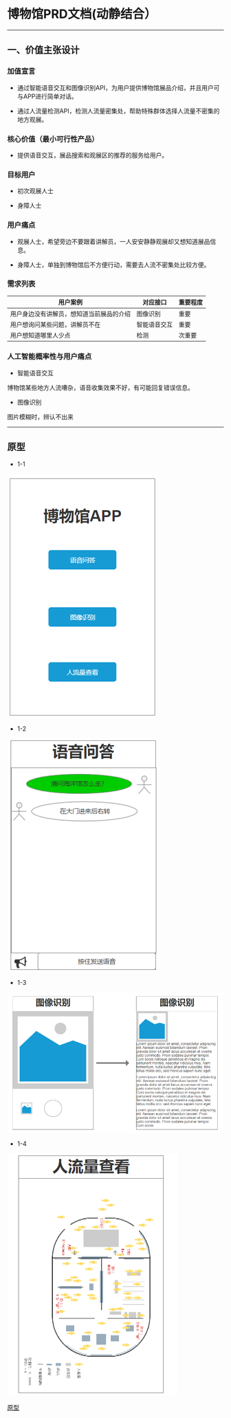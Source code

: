 # 博物馆PRD文档(动静结合）
************
## 一、价值主张设计

### 加值宣言

- 通过智能语音交互和图像识别API，为用户提供博物馆展品介绍，并且用户可与APP进行简单对话。

- 通过人流量检测API，检测人流量密集处，帮助特殊群体选择人流量不密集的地方观展。

### 核心价值（最小可行性产品）

- 提供语音交互，展品搜索和观展区的推荐的服务给用户。

### 目标用户

- 初次观展人士

- 身障人士

### 用户痛点

- 观展人士，希望旁边不要跟着讲解员，一人安安静静观展却又想知道展品信息。

- 身障人士，单独到博物馆后不方便行动，需要去人流不密集处比较方便。

### 需求列表

|用户案例|对应接口|重要程度|
|-|------|-|
|用户身边没有讲解员，想知道当前展品的介绍|图像识别|重要
|用户想询问某些问题，讲解员不在|智能语音交互|重要
|用户想知道哪里人少点|检测|次重要

### 人工智能概率性与用户痛点

- 智能语音交互

博物馆某些地方人流嘈杂，语音收集效果不好，有可能回复错误信息。

- 图像识别

图片模糊时，辨认不出来

-------

## 原型

- 1-1

![image](https://github.com/kegen/museum_prd/blob/master/bwg1.png)

- 1-2

![image](https://github.com/kegen/museum_prd/blob/master/bwg2.png)

- 1-3

![image](https://github.com/kegen/museum_prd/blob/master/bwg3.png)

- 1-4

![image](https://github.com/kegen/museum_prd/blob/master/bwg4.png)


[原型](http://nfunm037.gitee.io/museum/#g=1&p=app%E9%A6%96%E9%A1%B5)
